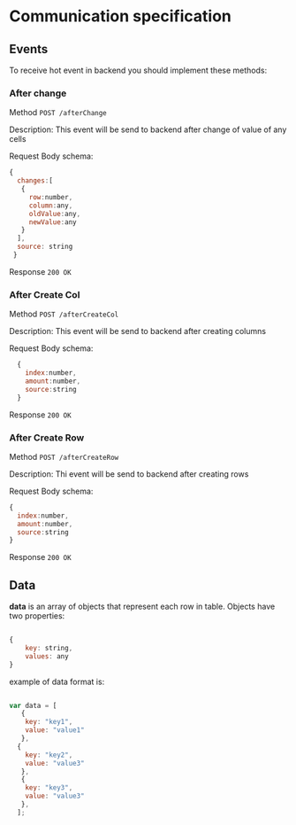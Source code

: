 # Communication specification

## Events

To receive hot event in backend you should implement these methods: 

### After change

Method `POST /afterChange`

Description: This event will be send to backend after change of value of any cells

Request Body schema:

```javascript
{
  changes:[
   {
     row:number,
     column:any,
     oldValue:any,
     newValue:any
   }
  ],
  source: string
 }
```

Response `200 OK`

### After Create Col

Method `POST /afterCreateCol`

Description: This event will be send to backend after creating columns

Request Body schema:

```javascript
  {
    index:number,
    amount:number,
    source:string
  }
  ```

Response `200 OK`

### After Create Row

Method `POST /afterCreateRow`

Description: Thi event will be send to backend after creating rows

Request Body schema:

```javascript
{
  index:number,
  amount:number,
  source:string
}
```

Response `200 OK`

## Data

**data** is an array of objects that represent each row in table. Objects have two properties:

```javascript

{
    key: string,
    values: any
}
```
example of data format is:

```javascript

var data = [
   {
    key: "key1",
    value: "value1"
   },
  {
    key: "key2",
    value: "value3"
   },
   {
    key: "key3",
    value: "value3"
   },
  ];

```